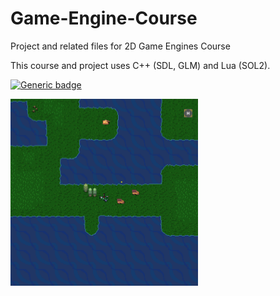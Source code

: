 # Game-Engine-Course
Project and related files for 2D Game Engines Course

This course and project uses C++ (SDL, GLM) and Lua (SOL2).

[![Generic badge](https://img.shields.io/badge/Status-WIP-yellow.svg)](https://shields.io/)

<img src="ReadmeResources/screenshot.png" width="300px">
